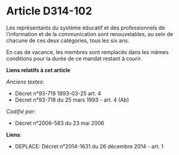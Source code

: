 # Article D314-102

Les représentants du système éducatif et des professionnels de l'information et de la communication sont renouvelables, au
sein de chacune de ces deux catégories, tous les six ans.

En cas de vacance, les membres sont remplacés dans les mêmes conditions pour la durée de ce mandat restant à courir.

**Liens relatifs à cet article**

_Anciens textes_:

  - Décret n°93-718 1993-03-25 art. 4
  - Décret n°93-718 du 25 mars 1993 - art. 4 (Ab)

_Codifié par_:

  - Décret n°2006-583 du 23 mai 2006

**Liens**:

  - DEPLACE: Décret n°2014-1631 du 26 décembre 2014 - art. 1
